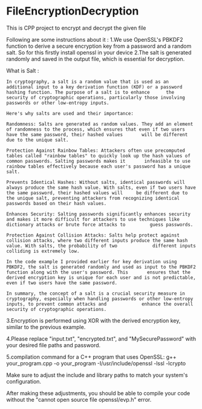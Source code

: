 # FileEncryptionDecryption

This is CPP project to encrypt and decrypt the given file 

Following are some instructions about it :
1.We use OpenSSL's PBKDF2 function to derive a secure encryption key from a password and a random salt.
  So for this firstly install openssl in your device
2.The salt is generated randomly and saved in the output file, which is essential for decryption.

  What is Salt :
  
    In cryptography, a salt is a random value that is used as an additional input to a key derivation function (KDF) or a password hashing function. The purpose of a salt is to enhance      the security of cryptographic operations, particularly those involving passwords or other low-entropy inputs.

    Here's why salts are used and their importance:

    Randomness: Salts are generated as random values. They add an element of randomness to the process, which ensures that even if two users have the same password, their hashed values       will be different due to the unique salt.

    Protection Against Rainbow Tables: Attackers often use precomputed tables called "rainbow tables" to quickly look up the hash values of common passwords. Salting passwords makes it       infeasible to use rainbow tables effectively because each user's password has a unique salt.

    Prevents Identical Hashes: Without salts, identical passwords will always produce the same hash value. With salts, even if two users have the same password, their hashed values will     be different due to the unique salt, preventing attackers from recognizing identical passwords based on their hash values.

    Enhances Security: Salting passwords significantly enhances security and makes it more difficult for attackers to use techniques like dictionary attacks or brute force attacks to         guess passwords.

    Protection Against Collision Attacks: Salts help protect against collision attacks, where two different inputs produce the same hash value. With salts, the probability of two             different inputs colliding is extremely low.

    In the code example I provided earlier for key derivation using PBKDF2, the salt is generated randomly and used as input to the PBKDF2 function along with the user's password. This       ensures that the derived encryption key is unique for each user and is not predictable, even if two users have the same password.

    In summary, the concept of a salt is a crucial security measure in cryptography, especially when handling passwords or other low-entropy inputs, to prevent common attacks and             enhance the overall security of cryptographic operations.

  3.Encryption is performed using XOR with the derived encryption key, similar to the previous example.

  4.Please replace "input.txt", "encrypted.txt", and "MySecurePassword" with your desired file paths and password.

  5.compilation command for a C++ program that uses OpenSSL:
      g++ your_program.cpp -o your_program -I/usr/include/openssl -lssl -lcrypto

  Make sure to adjust the include and library paths to match your system's configuration.

  After making these adjustments, you should be able to compile your code without the "cannot open source file openssl/evp.h" error.
